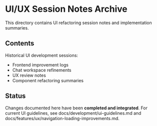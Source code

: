# UI/UX Session Notes Archive

This directory contains UI refactoring session notes and implementation summaries.

## Contents

Historical UI development sessions:
- Frontend improvement logs
- Chat workspace refinements
- UX review notes
- Component refactoring summaries

## Status

Changes documented here have been **completed and integrated**. For current UI guidelines, see docs/development/ui-guidelines.md and docs/features/ux/navigation-loading-improvements.md.
